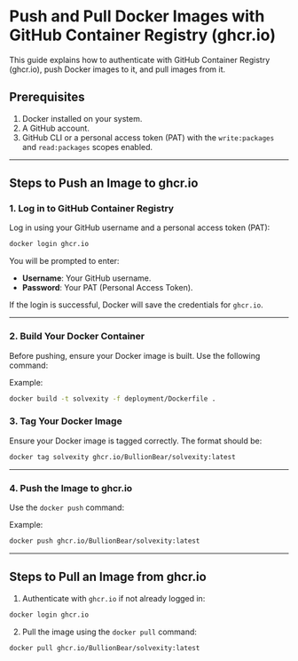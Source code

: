 # Push and Pull Docker Images with GitHub Container Registry (ghcr.io)

This guide explains how to authenticate with GitHub Container Registry (ghcr.io), push Docker images to it, and pull images from it.

## Prerequisites
1. Docker installed on your system.
2. A GitHub account.
3. GitHub CLI or a personal access token (PAT) with the `write:packages` and `read:packages` scopes enabled.

---

## Steps to Push an Image to ghcr.io

### 1. Log in to GitHub Container Registry

Log in using your GitHub username and a personal access token (PAT):

```bash
docker login ghcr.io
```

You will be prompted to enter:
- **Username**: Your GitHub username.
- **Password**: Your PAT (Personal Access Token).

If the login is successful, Docker will save the credentials for `ghcr.io`.

---

### 2. Build Your Docker Container

Before pushing, ensure your Docker image is built. Use the following command:

Example:
```bash
docker build -t solvexity -f deployment/Dockerfile .
```


### 3. Tag Your Docker Image

Ensure your Docker image is tagged correctly. The format should be:

```bash
docker tag solvexity ghcr.io/BullionBear/solvexity:latest
```

---

### 4. Push the Image to ghcr.io

Use the `docker push` command:

Example:
```bash
docker push ghcr.io/BullionBear/solvexity:latest
```

---

## Steps to Pull an Image from ghcr.io

1. Authenticate with `ghcr.io` if not already logged in:

```bash
docker login ghcr.io
```

2. Pull the image using the `docker pull` command:

```bash
docker pull ghcr.io/BullionBear/solvexity:latest
```

